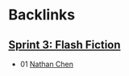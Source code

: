 
# Backlinks
## [Sprint 3: Flash Fiction](<Sprint 3: Flash Fiction.md>)
- 01 [Nathan Chen](<Nathan Chen.md>)

